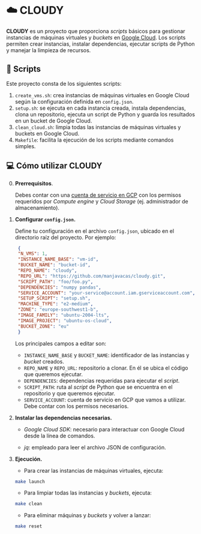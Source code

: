 # ☁️ **CLOUDY**

**CLOUDY** es un proyecto que proporciona *scripts* básicos para gestionar instancias de máquinas virtuales y *buckets* en [Google Cloud](https://console.cloud.google.com). Los scripts permiten crear instancias, instalar dependencias, ejecutar scripts de Python y manejar la limpieza de recursos.

## 📄 **Scripts**

Este proyecto consta de los siguientes scripts:

1. `create_vms.sh`: crea instancias de máquinas virtuales en Google Cloud según la configuración definida en `config.json`.
2. `setup.sh`: se ejecuta en cada instancia creada, instala dependencias, clona un repositorio, ejecuta un script de Python y guarda los resultados en un bucket de Google Cloud.
3. `clean_cloud.sh`: limpia todas las instancias de máquinas virtuales y buckets en Google Cloud.
4. `Makefile`: facilita la ejecución de los scripts mediante comandos simples.

## 💻 **Cómo utilizar CLOUDY**

0. **Prerrequisitos**.

   Debes contar con una [cuenta de servicio en GCP](https://cloud.google.com/iam/docs/service-accounts-create?hl=es-419) con los permisos requeridos por *Compute engine* y *Cloud Storage* (ej. administrador de almacenamiento).

1. **Configurar `config.json`.**

   Define tu configuración en el archivo `config.json`, ubicado en el directorio raíz del proyecto. Por ejemplo:

   ```json
    {
    "N_VMS": 1,
    "INSTANCE_NAME_BASE": "vm-id",
    "BUCKET_NAME": "bucket-id",
    "REPO_NAME": "cloudy",
    "REPO_URL": "https://github.com/manjavacas/cloudy.git",
    "SCRIPT_PATH": "foo/foo.py",
    "DEPENDENCIES": "numpy pandas",
    "SERVICE_ACCOUNT": "your-service@account.iam.gserviceaccount.com",
    "SETUP_SCRIPT": "setup.sh",
    "MACHINE_TYPE": "e2-medium",
    "ZONE": "europe-southwest1-b",
    "IMAGE_FAMILY": "ubuntu-2004-lts",
    "IMAGE_PROJECT": "ubuntu-os-cloud",
    "BUCKET_ZONE": "eu"
    }
    ```

    Los principales campos a editar son:

    - `INSTANCE_NAME_BASE` y `BUCKET_NAME`: identificador de las instancias y *bucket* creados.
    - `REPO_NAME` y `REPO_URL`: repositorio a clonar. En él se ubica el código que queremos ejecutar.
    - `DEPENDENCIES`: dependencias requeridas para ejecutar el *script*.
    - `SCRIPT_PATH`: ruta al *script* de Python que se encuentra en el repositorio y que queremos ejecutar.
    - `SERVICE_ACCOUNT`: cuenta de servicio en GCP que vamos a utilizar. Debe contar con los permisos necesarios.


2. **Instalar las dependencias necesarias.**

    - *Google Cloud SDK*: necesario para interactuar con Google Cloud desde la línea de comandos.

    - *jq*: empleado para leer el archivo JSON de configuración.

3. **Ejecución.**

    - Para crear las instancias de máquinas virtuales, ejecuta:

    ```bash
    make launch
    ```

    - Para limpiar todas las instancias y *buckets*, ejecuta:

    ```bash
    make clean
    ```

    - Para eliminar máquinas y *buckets* y volver a lanzar:

    ```bash
    make reset
    ```